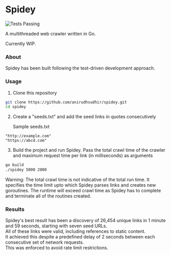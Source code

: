 # Spidey

![Tests Passing](https://github.com/anirudhsudhir/spidey/actions/workflows/test.yml/badge.svg)

A multithreaded web crawler written in Go.

Currently WIP.

### About

Spidey has been built following the test-driven development approach.

### Usage

1. Clone this repository

```bash
git clone https://github.com/anirudhsudhir/spidey.git
cd spidey
```

2. Create a "seeds.txt" and add the seed links in quotes consecutively

    Sample seeds.txt

```text
"http://example.com"
"https://abcd.com"
```

3. Build the project and run Spidey.
   Pass the total crawl time of the crawler and maximum request time per link (in milliseconds) as arguments

```bash
go build
./spidey 5000 2000
```

Warning: The total crawl time is not indicative of the total run time. It specifies the time limit upto which Spidey parses links and creates new goroutines. The runtime will exceed crawl time as Spidey has to complete and terminate all of the routines created.

### Results

Spidey's best result has been a discovery of 26,454 unique links in 1 minute and 59 seconds, starting with seven seed URLs.  
All of these links were valid, including references to static content.  
It achieved this despite a predefined delay of 2 seconds between each consecutive set of network requests.  
This was enforced to avoid rate limit restrictions.  
